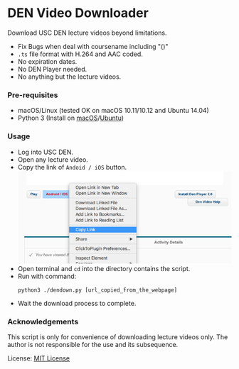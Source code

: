 # DEN Video Downloader

Download USC DEN lecture videos beyond limitations.

* Fix Bugs when deal with coursename including "()"
* `.ts` file format with H.264 and AAC coded.
* No expiration dates.
* No DEN Player needed.
* No anything but the lecture videos.

### Pre-requisites

* macOS/Linux (tested OK on macOS 10.11/10.12 and Ubuntu 14.04)
* Python 3 (Install on [macOS](https://docs.python.org/3/using/mac.html)/[Ubuntu](http://askubuntu.com/questions/682869/how-do-i-install-newer-python-versions-using-apt-get))

### Usage

* Log into USC DEN.
* Open any lecture video.
* Copy the link of `Andoid / iOS` button.
![copy-link](./copy-link.png)
* Open terminal and `cd` into the directory contains the script.
* Run with command:
    ```
    python3 ./dendown.py [url_copied_from_the_webpage]
    ```
* Wait the download process to complete.

### Acknowledgements

This script is only for convenience of downloading lecture videos only. The author is not responsible for the use and its subsequence.

License: [MIT License](./LICENSE)